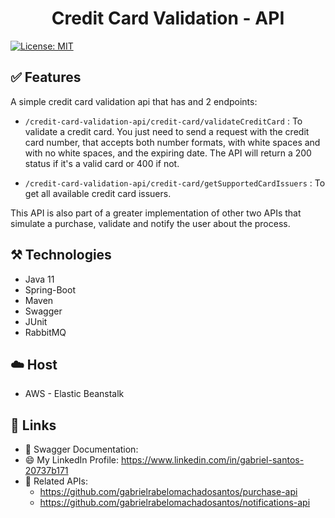 ﻿<h1 align="center"> Credit Card Validation - API </h1>

[![License: MIT](https://img.shields.io/badge/License-MIT-yellow.svg)](https://opensource.org/licenses/MIT)

## ✅ Features

A simple credit card validation api that has and 2 endpoints: 

- `/credit-card-validation-api/credit-card/validateCreditCard` : To validate a credit card. You just need to send a request with the credit
  card number, that accepts both number formats, with white spaces and with
  no white spaces, and the expiring date. The API will return a 200 status
  if it's a valid card or 400 if not.


- `/credit-card-validation-api/credit-card/getSupportedCardIssuers` : To get all available credit card issuers.

This API is also part of a greater implementation of other two APIs that simulate a purchase, validate and notify the user about the process.

## ⚒️ Technologies

- Java 11
- Spring-Boot
- Maven
- Swagger
- JUnit
- RabbitMQ

## ☁️ Host

- AWS - Elastic Beanstalk

## 🔗 Links

- 📖 Swagger Documentation:
- 😄 My LinkedIn Profile: https://www.linkedin.com/in/gabriel-santos-20737b171
- 🔗 Related APIs: 
  * https://github.com/gabrielrabelomachadosantos/purchase-api
  * https://github.com/gabrielrabelomachadosantos/notifications-api

